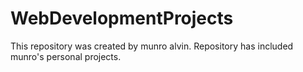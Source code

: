 # WebDevelopmentProjects
This repository was created by munro alvin. Repository has included munro's personal projects.
